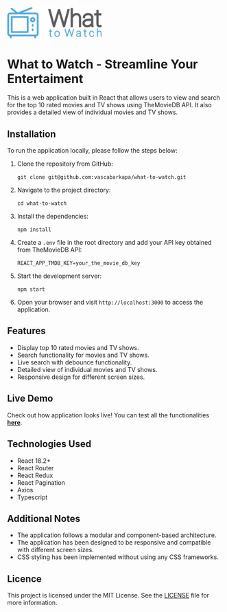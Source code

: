 <img src="src/assets/logo/w2w-logo.png" alt="W2W Logo" width="220">


# What to Watch - Streamline Your Entertaiment

This is a web application built in React that allows users to view and search for the top 10 rated movies and TV shows using TheMovieDB API. It also provides a detailed view of individual movies and TV shows.

## Installation

To run the application locally, please follow the steps below:

1. Clone the repository from GitHub:

   ```
   git clone git@github.com:vascabarkapa/what-to-watch.git
   ```

2. Navigate to the project directory:

   ```
   cd what-to-watch
   ```

3. Install the dependencies:

   ```
   npm install
   ```

4. Create a `.env` file in the root directory and add your API key obtained from TheMovieDB API:

   ```
   REACT_APP_TMDB_KEY=your_the_movie_db_key
   ```

5. Start the development server:

   ```
   npm start
   ```

6. Open your browser and visit `http://localhost:3000` to access the application.

## Features

- Display top 10 rated movies and TV shows.
- Search functionality for movies and TV shows.
- Live search with debounce functionality.
- Detailed view of individual movies and TV shows.
- Responsive design for different screen sizes.

## Live Demo

Check out how application looks live! You can test all the functionalities [**here**](https://w2w-entertaiment.netlify.app/).

## Technologies Used

- React 18.2+
- React Router
- React Redux
- React Pagination
- Axios
- Typescript

## Additional Notes

- The application follows a modular and component-based architecture.
- The application has been designed to be responsive and compatible with different screen sizes.
- CSS styling has been implemented without using any CSS frameworks.

## Licence

This project is licensed under the MIT License. See the [LICENSE](LICENSE) file for more information.
